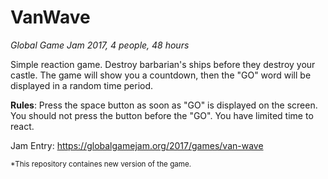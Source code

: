 # VanWave
*Global Game Jam 2017, 4 people, 48 hours* 

Simple reaction game. Destroy barbarian's ships before they destroy your castle. The game will show you a countdown, 
then the "GO" word will be displayed in a random time period.

**Rules**: Press the space button as soon as "GO" is displayed on the screen. You should not press the button before the "GO". 
You have limited time to react.

Jam Entry: https://globalgamejam.org/2017/games/van-wave



<sub>*This repository containes new version of the game.

